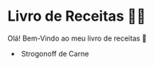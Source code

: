 # Livro de Receitas :woman_cook:

Olá! Bem-Vindo ao meu livro de receitas :wave:

- ​	Strogonoff de Carne
